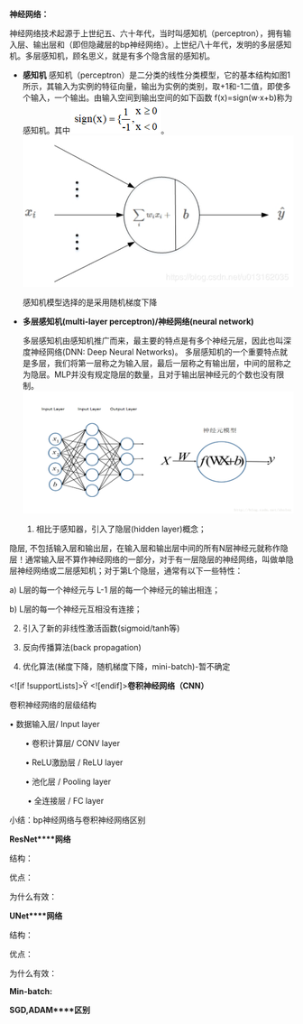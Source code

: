 **神经网络：**

神经网络技术起源于上世纪五、六十年代，当时叫感知机（perceptron），拥有输入层、输出层和（即但隐藏层的bp神经网络）。上世纪八十年代，发明的多层感知机。多层感知机，顾名思义，就是有多个隐含层的感知机。
- **感知机**
感知机（perceptron）是二分类的线性分类模型，它的基本结构如图1所示，其输入为实例的特征向量，输出为实例的类别，取+1和-1二值，即使多个输入，一个输出。由输入空间到输出空间的如下函数 f(x)=sign(w·x+b)称为感知机。其中![enter image description here](https://github.com/sfxz035/DL-Learning/raw/master/picture/%E5%BE%AE%E4%BF%A1%E6%88%AA%E5%9B%BE_20190318202610.png)。
![enter image description here](https://github.com/sfxz035/DL-Learning/raw/master/picture/%E6%84%9F%E7%9F%A5%E6%9C%BA.png)

	感知机模型选择的是采用随机梯度下降
 - **多层感知机(multi-layer perceptron)/神经网络(neural network)**
	
	多层感知机由感知机推广而来，最主要的特点是有多个神经元层，因此也叫深度神经网络(DNN: Deep Neural Networks)。
	多层感知机的一个重要特点就是多层，我们将第一层称之为输入层，最后一层称之有输出层，中间的层称之为隐层。MLP并没有规定隐层的数量，且对于输出层神经元的个数也没有限制。
![enter image description here](https://github.com/sfxz035/DL-Learning/raw/master/picture/11.png)

	1. 相比于感知器，引入了隐层(hidden layer)概念；

隐层, 不包括输入层和输出层，在输入层和输出层中间的所有N层神经元就称作隐层！通常输入层不算作神经网络的一部分，对于有一层隐层的神经网络，叫做单隐层神经网络或二层感知机；对于第L个隐层，通常有以下一些特性：

a) L层的每一个神经元与 L-1 层的每一个神经元的输出相连；

b) L层的每一个神经元互相没有连接；

2. 引入了新的非线性激活函数(sigmoid/tanh等)

3. 反向传播算法(back propagation)

4. 优化算法(梯度下降，随机梯度下降，mini-batch)-暂不确定

<![if !supportLists]>Ÿ <![endif]>**卷积神经网络（CNN）**

卷积神经网络的层级结构

• 数据输入层/ Input layer

　　•  卷积计算层/ CONV layer

　　• ReLU激励层 / ReLU layer

　　•  池化层 / Pooling layer

　　  •  全连接层 / FC layer

小结：bp神经网络与卷积神经网络区别

**ResNet****网络**

结构：

优点：

为什么有效：

**UNet****网络**

结构：

优点：

为什么有效：

**Min-batch:**

**SGD,ADAM****区别**
<!--stackedit_data:
eyJoaXN0b3J5IjpbMTg1MjI1OTM5LC0xNzA5MzI4MTM0LC00OT
QxNTkxMjUsLTE1MDIzOTQ0NDRdfQ==
-->